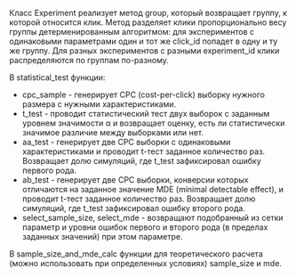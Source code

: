 Класс Experiment реализует метод group, который возвращает группу, к которой относится клик. 
Метод разделяет клики пропорционально весу группы детерменированным алгоритмом: для экспериментов с 
одинаковыми параметрами один и тот же click_id попадет в одну и ту же группу.
Для разных экспериментов с разными experiment_id клики распределяются по группам по-разному. 

В statistical_test функции:
- cpc_sample - генерирует CPC (cost-per-click) выборку нужного размера с нужными характеристиками.
- t_test - проводит статистический тест двух выборок с заданным уровнем значимости α и возвращает оценку, есть ли статистически значимое различие между выборками или нет.
- aa_test - генерирует двe CPC выборки с одинаковыми характеристиками и проводит t-тест заданное количество раз. Возвращает долю симуляций, где t_test зафиксировал ошибку первого рода.
- ab_test - генерирует двe CPC выборки, конверсии которых отличаются на заданное значение MDE (minimal detectable effect), и проводит t-тест заданное количество раз. Возвращает долю симуляций, где t_test зафиксировал ошибку второго рода.
- select_sample_size, select_mde - возвращают подобранный из сетки параметр и уровни ошибок первого и второго рода (в пределах заданных значений) при этом параметре.

В sample_size_and_mde_calc функции для теоретического расчета (можно использовать при определенных условиях) sample_size и mde. 